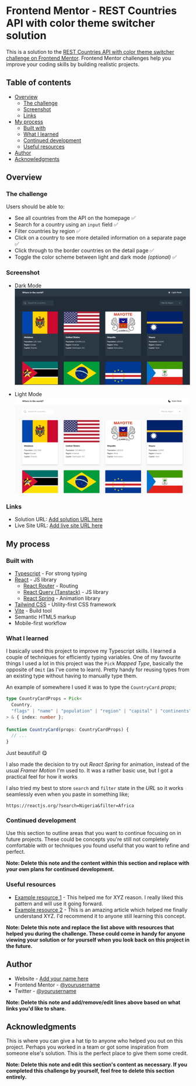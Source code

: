 # Frontend Mentor - REST Countries API with color theme switcher solution

This is a solution to the [REST Countries API with color theme switcher challenge on Frontend Mentor](https://www.frontendmentor.io/challenges/rest-countries-api-with-color-theme-switcher-5cacc469fec04111f7b848ca). Frontend Mentor challenges help you improve your coding skills by building realistic projects.

## Table of contents

- [Overview](#overview)
  - [The challenge](#the-challenge)
  - [Screenshot](#screenshot)
  - [Links](#links)
- [My process](#my-process)
  - [Built with](#built-with)
  - [What I learned](#what-i-learned)
  - [Continued development](#continued-development)
  - [Useful resources](#useful-resources)
- [Author](#author)
- [Acknowledgments](#acknowledgments)

## Overview

### The challenge

Users should be able to:

- See all countries from the API on the homepage ✅
- Search for a country using an `input` field ✅
- Filter countries by region ✅
- Click on a country to see more detailed information on a separate page ✅
- Click through to the border countries on the detail page ✅
- Toggle the color scheme between light and dark mode _(optional)_ ✅

### Screenshot

- Dark Mode
  ![](./public/solution_dark.png)

- Light Mode
  ![](./public/solution_light.png)

### Links

- Solution URL: [Add solution URL here](https://your-solution-url.com)
- Live Site URL: [Add live site URL here](https://your-live-site-url.com)

## My process

### Built with

- [Typescript](https://reactjs.org/) - For strong typing
- [React](https://reactjs.org/) - JS library
  - [React Router](https://reactrouter.com/en/main) - Routing
  - [React Query (Tanstack)](https://tanstack.com/query/latest/docs/framework/react/overview) - JS library
  - [React Spring](https://www.react-spring.dev/) - Animation library
- [Tailwind CSS](https://tailwindcss.com/) - Utility-first CSS framework
- [Vite](https://vitejs.dev/guide/) - Build tool
- Semantic HTML5 markup
- Mobile-first workflow

### What I learned

I basically used this project to improve my Typescript skills. I learned a couple of techniques for efficiently typing variables.
One of my favourite things I used a lot in this project was the `Pick` _Mapped Type_, basically the opposite of `Omit` (as I've come to learn). Pretty handy for reusing types from an existing type without having to manually type them.

An example of somewhere I used it was to type the `CountryCard` _props_;

```ts
type CountryCardProps = Pick<
  Country,
  "flags" | "name" | "population" | "region" | "capital" | "continents" | "cca2"
> & { index: number };

function CountryCard(props: CountryCardProps) {
  // ...
}
```

Just beautiful! 😋

I also made the decision to try out _React Spring_ for animation, instead of the usual _Framer Motion_ I'm used to. It was a rather basic use, but I got a practical feel for how it works

I also tried my best to store `search` and `filter` state in the _URL_ so it works seamlessly even when you paste in something like;

```
https://reactjs.org/?search=Nigeria&filter=Africa
```

### Continued development

Use this section to outline areas that you want to continue focusing on in future projects. These could be concepts you're still not completely comfortable with or techniques you found useful that you want to refine and perfect.

**Note: Delete this note and the content within this section and replace with your own plans for continued development.**

### Useful resources

- [Example resource 1](https://www.example.com) - This helped me for XYZ reason. I really liked this pattern and will use it going forward.
- [Example resource 2](https://www.example.com) - This is an amazing article which helped me finally understand XYZ. I'd recommend it to anyone still learning this concept.

**Note: Delete this note and replace the list above with resources that helped you during the challenge. These could come in handy for anyone viewing your solution or for yourself when you look back on this project in the future.**

## Author

- Website - [Add your name here](https://www.your-site.com)
- Frontend Mentor - [@yourusername](https://www.frontendmentor.io/profile/yourusername)
- Twitter - [@yourusername](https://www.twitter.com/yourusername)

**Note: Delete this note and add/remove/edit lines above based on what links you'd like to share.**

## Acknowledgments

This is where you can give a hat tip to anyone who helped you out on this project. Perhaps you worked in a team or got some inspiration from someone else's solution. This is the perfect place to give them some credit.

**Note: Delete this note and edit this section's content as necessary. If you completed this challenge by yourself, feel free to delete this section entirely.**
